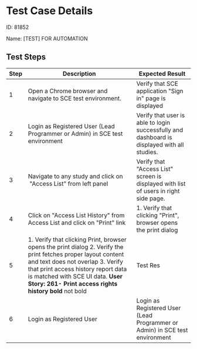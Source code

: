 
# Test Case Details
ID: 81852

Name: [TEST] FOR AUTOMATION
## Test Steps
|Step |Description | Expected Result|
|---------|----------------------|----------------| 
|1|Open a Chrome browser and navigate to SCE test environment.|Verify that SCE application "Sign in" page is displayed| 
|2|Login as Registered User (Lead Programmer or Admin) in SCE test environment|Verify that user is able to login successfully and dashboard is displayed with all studies.| 
|3|Navigate to any study and click on  "Access List" from left panel|Verify that "Access List" screen is displayed with list of users in right side page.| 
|4|Click on "Access List History" from Access List and click on "Print" link|1\. Verify that clicking "Print", browser opens the print dialog |2. Verify the print fetches proper layout content and text does not overlaps          3\. Verify that print access history report data is matched with SCE UI data.          **User Story: 261- Print access rights history**| 
|5|1\. Verify that clicking Print, browser opens the print dialog          2\. Verify the print fetches proper layout content and text does not overlap          3\. Verify that print access history report data is matched with SCE UI data.          **User Story: 261- Print access rights history** **bold** not bold|Test Res| 
|6|Login as Registered User|Login as Registered User (Lead Programmer or Admin) in SCE test environment|
